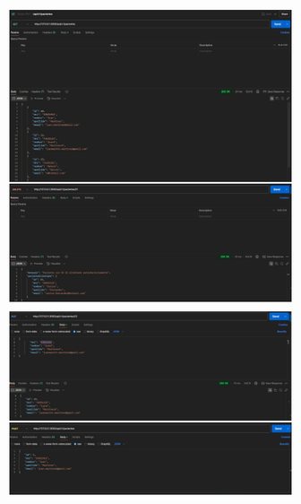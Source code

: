 ![get-pacientes](https://raw.githubusercontent.com/RaphaelNicaise/Programacion3/main/TPS/TP3/images/pacientes/get-pacientes.jpg)
![delete-paciente](https://raw.githubusercontent.com/RaphaelNicaise/Programacion3/main/TPS/TP3/images/pacientes/delete-paciente.jpg)

![a](https://raw.githubusercontent.com/RaphaelNicaise/Programacion3/main/TPS/TP3/images/pacientes/put-paciente.jpg)
![jaja](https://raw.githubusercontent.com/RaphaelNicaise/Programacion3/main/TPS/TP3/images/pacientes/post-paciente.jpg)

